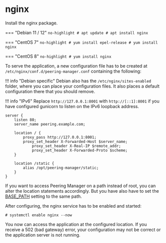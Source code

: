 # nginx

Install the nginx package.

=== "Debian 11 / 12"
	```no-highlight
	# apt update
	# apt install nginx
	```

=== "CentOS 7"
	```no-highlight
	# yum install epel-release
	# yum install nginx
	```

=== "CentOS 8"
	```no-highlight
	# yum install nginx
	```

To serve the application, a new configuration file has to be created at
`/etc/nginx/conf.d/peering-manager.conf` containing the following:

!!! info "Debian specific"
	Debian also has the `/etc/nginx/sites-enabled` folder, where you can place
	your configuration files.
	It also places a default configuration there that you should remove.

!!! info "IPv6"
	Replace `http://127.0.0.1:8001` with `http://[::1]:8001` if you have
	configured gunicorn to listen on the IPv6 loopback address.

```no-highlight
server {
	listen 80;
	server_name peering.example.com;

	location / {
		proxy_pass http://127.0.0.1:8001;
		proxy_set_header X-Forwarded-Host $server_name;
        	proxy_set_header X-Real-IP $remote_addr;
        	proxy_set_header X-Forwarded-Proto $scheme;
	}

	location /static {
		alias /opt/peering-manager/static;
	}
}
```
If you want to access Peering Manager on a path instead of root, you can alter
the location statements accordingly.
But you have also have to set the [BASE_PATH](../configuration/optional-settings.md#base_path)
setting to the same path.

After configuring, the nginx service has to be enabled and started:
```no-highlight
# systemctl enable nginx --now
```

You now can access the application at the configured location.
If you receive a 502 (bad gateway) error, your configuration may not be correct
or the application server is not running.
